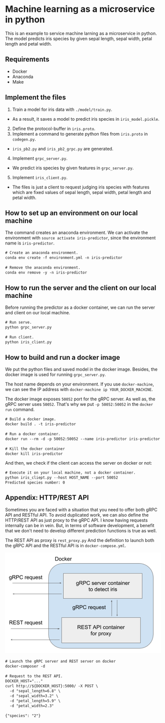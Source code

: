 # Machine learning as a microservice in python

This is an example to service machine larning as a microservice in python.
The model predicts iris species by given sepal length, sepal width, petal length and petal width.

## Requirements

- Docker
- Anaconda
- Make

## Implement the files

1. Train a model for iris data with `./model/train.py`.
  - As a result, it saves a model to predict iris species in `iris_model.pickle`.
2. Define the protocol-buffer in `iris.proto`.
3. Implement a command to generate python files from `iris.proto` in `codegen.py`.
  - `iris_pb2.py` and `iris_pb2_grpc.py` are generated.
4. Implement `grpc_server.py`.
  - We predict iris species by given features in `grpc_server.py`.
5. Implement `iris_client.py`.
  - The files is just a client to request judging iris species with features which are fixed values of sepal length, sepal width, petal length and petal width.


## How to set up an environment on our local machine
The command creates an anaconda environment.
We can activate the environment with `source activate iris-predictor`, since the environment name is `iris-predictor`.
```
# Create an anaconda environment.
conda env create -f environment.yml -n iris-predictor

# Remove the anaconda environment.
conda env remove -y -n iris-predictor
```

## How to run the server and the client on our local machine
Before running the predictor as a docker container, we can run the server and client on our local machine.
```
# Run serve.
python grpc_server.py

# Run client.
python iris_client.py
```

## How to build and run a docker image
We put the python files and saved model in the docker image.
Besides, the docker image is used for running `grpc_server.py`.

The host name depends on your environment.
If you use `docker-machine`, we can see the IP address with `docker-machine ip YOUR_DOCKER_MACHINE`.

The docker image exposes `50052` port for the gRPC server.
As well as, the gRPC server uses `50052`.
That's why we put `-p 50052:50052` in the `docker run` command.
```
# Build a docker image.
docker build . -t iris-predictor

# Run a docker container.
docker run --rm -d -p 50052:50052 --name iris-predictor iris-predictor

# Kill the docker container
docker kill iris-predictor
```

And then, we check if the client can access the server on docker or not:

```
# Execute it on your local machine, not a docker container.
python iris_cliept.py --host HOST_NAME --port 50052
Predicted species number: 0
```

## Appendix: HTTP/REST API
Sometimes you are faced with a situation that you need to offer both gRPC API and RESTful API.
To avoid duplicated work, we can also define the HTTP/REST API as just proxy to the gRPC API.
I know having requests internally can be in vein.
But, in terms of software development, a benefit that we don't need to develop different prediction functions is true as well.

The REST API as proxy is `rest_proxy.py`
And the definition to launch both the gRPC API and the RESTful API is in `docker-compose.yml`.

![docker architecture](./docs/docker-architecture.png)

```
# Launch the gRPC server and REST server on docker
docker-composer -d

# Request to the REST API.
DOCKER_HOST="..."
curl http://${DOCKER_HOST}:5000/ -X POST \
  -d "sepal_length=6.8" \
  -d "sepal_width=3.2" \
  -d "petal_length=5.9" \
  -d "petal_width=2.3"

{"species": "2"}
```
